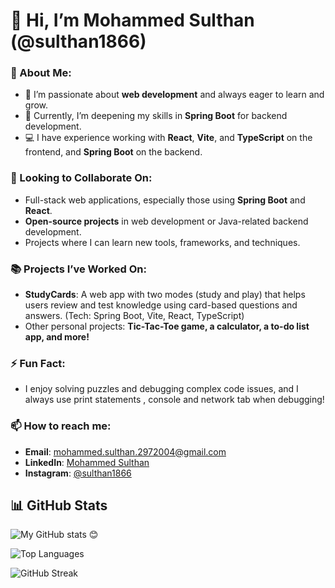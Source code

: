 # 👋 Hi, I’m Mohammed Sulthan (@sulthan1866)

### 👀 About Me:
- 🔭 I’m passionate about **web development** and always eager to learn and grow.
- 🌱 Currently, I’m deepening my skills in **Spring Boot** for backend development.
- 💻 I have experience working with **React**, **Vite**, and **TypeScript** on the frontend, and **Spring Boot** on the backend.
### 💞️ Looking to Collaborate On:
- Full-stack web applications, especially those using **Spring Boot** and **React**.
- **Open-source projects** in web development or Java-related backend development.
- Projects where I can learn new tools, frameworks, and techniques.

### 📚 Projects I’ve Worked On:
- **StudyCards**: A web app with two modes (study and play) that helps users review and test knowledge using card-based questions and answers. (Tech: Spring Boot, Vite, React, TypeScript)
- Other personal projects: **Tic-Tac-Toe game, a calculator, a to-do list app, and more!**

### ⚡ Fun Fact:
- I enjoy solving puzzles and debugging complex code issues, and I always use print statements , console and network tab when debugging!
  
### 📫 How to reach me:
- **Email**: mohammed.sulthan.2972004@gmail.com
- **LinkedIn**: [Mohammed Sulthan](https://www.linkedin.com/in/mohammed-sulthan-97b686314?utm_source=share&utm_campaign=share_via&utm_content=profile&utm_medium=android_app)
- **Instagram**: [@sulthan1866](https://www.instagram.com/sulthan1866?igsh=MWpwMm5ybWRyazM4bQ==)

## 📊 GitHub Stats

![My GitHub stats 😊](https://github-readme-stats.vercel.app/api?username=sulthan1866&show_icons=true&theme=radical)

![Top Languages](https://github-readme-stats.vercel.app/api/top-langs/?username=sulthan1866&layout=donut&theme=radical)

![GitHub Streak](https://streak-stats.demolab.com/?user=sulthan1866&hide_border=true&theme=radical)

